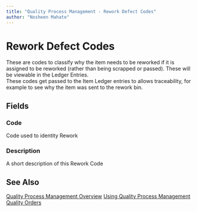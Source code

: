 ```yaml
---
title: "Quality Process Management - Rework Defect Codes"
author: "Nosheen Mahate"
---
```


# Rework Defect Codes
These are codes to classify why the item needs to be reworked if it is assigned to be reworked (rather than being scrapped or passed). These will be viewable in the Ledger Entries.  
These codes get passed to the Item Ledger entries to allows traceability, for example to see why the item was sent to the rework bin. 

## Fields
### Code
Code used to identity Rework
### Description
A short description of this Rework Code

## See Also
[Quality Process Management Overview](.\qpm-overview.md)
[Using Quality Process Management](.\qpm-using.md)
[Quality Orders](.\qpm-quality-order.md)